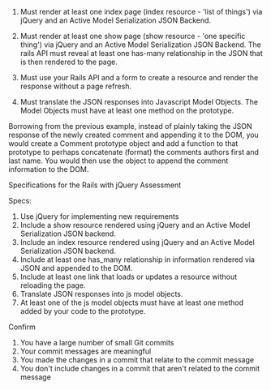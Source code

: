1. Must render at least one index page (index resource - 'list of things') via jQuery and an Active Model Serialization JSON Backend.

2. Must render at least one show page (show resource - 'one specific thing') via jQuery and an Active Model Serialization JSON Backend.
The rails API must reveal at least one has-many relationship in the JSON that is then rendered to the page.

3. Must use your Rails API and a form to create a resource and render the response without a page refresh.

4. Must translate the JSON responses into Javascript Model Objects. The Model Objects must have at least one method on the prototype.

Borrowing from the previous example, instead of plainly taking the JSON response of the newly created comment and appending it to the DOM, you would create a Comment prototype object and add a function to that prototype to perhaps concatenate (format) the comments authors first and last name. You would then use the object to append the comment information to the DOM.



Specifications for the Rails with jQuery Assessment

Specs:

1.    Use jQuery for implementing new requirements
2.    Include a show resource rendered using jQuery and an Active Model Serialization JSON backend.
3.    Include an index resource rendered using jQuery and an Active Model Serialization JSON backend.
4.    Include at least one has_many relationship in information rendered via JSON and appended to the DOM.
5.    Include at least one link that loads or updates a resource without reloading the page.
6.    Translate JSON responses into js model objects.
7.    At least one of the js model objects must have at least one method added by your code to the prototype.

Confirm

1.    You have a large number of small Git commits
2.    Your commit messages are meaningful
3.    You made the changes in a commit that relate to the commit message
4.    You don't include changes in a commit that aren't related to the commit message
